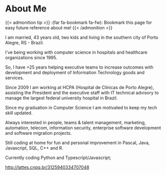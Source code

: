 # About Me


{{< admonition tip >}}
:(far fa-bookmark fa-fw): Bookmark this page for easy future reference about me!
{{< /admonition >}}

I am married, 43 years old, two kids and living in the southern city of Porto Alegre, RS - Brazil.  

I've being working with computer science in hospitals and healthcare organizations since 1995. 

So, I have +25 years helping executive teams to increase outcomes with development and deployment of Information Technology goods and services.

Since 2009 I am working at HCPA (Hospital de Clínicas de Porto Alegre), assisting the President and the executive staff 
with IT technical advisory to manage the largest federal university hospital in Brazil. 

Since my graduation in Computer Science I am motivated to keep my tech skill updated.

Always interested in people, teams & talent management, marketing, automation, telecom, information security, enterprise software development and software migration projects. 

Still coding at home for fun and personal improvement in Pascal, Java, Javascript, SQL, C++ and R.

Currently coding Python and Typescript/Javascript;

http://lattes.cnpq.br/3125940334707048 
